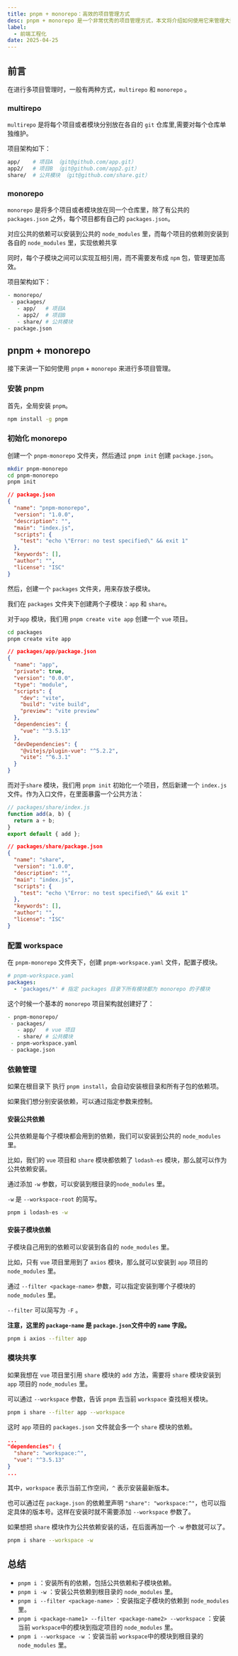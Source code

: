 ```yaml
---
title: pnpm + monorepo：高效的项目管理方式
desc: pnpm + monorepo 是一个非常优秀的项目管理方式，本文将介绍如何使用它来管理大型项目。
label:
  - 前端工程化
date: 2025-04-25
---
```


## 前言

在进行多项目管理时，一般有两种方式，`multirepo` 和 `monorepo` 。

### multirepo

`multirepo` 是将每个项目或者模块分别放在各自的 `git` 仓库里,需要对每个仓库单独维护。

项目架构如下：

```zsh
app/    # 项目A （git@github.com/app.git）
app2/   # 项目B （git@github.com/app2.git）
share/  # 公共模块 （git@github.com/share.git）
```

### monorepo

`monorepo` 是将多个项目或者模块放在同一个仓库里，除了有公共的 `packages.json` 之外，每个项目都有自己的 `packages.json`。

对应公共的依赖可以安装到公共的 `node_modules` 里，而每个项目的依赖则安装到各自的 `node_modules` 里，实现依赖共享

同时，每个子模块之间可以实现互相引用，而不需要发布成 `npm` 包，管理更加高效。

项目架构如下：

```zsh
- monorepo/
 - packages/
   - app/   # 项目A
   - app2/  # 项目B
   - share/ # 公共模块
- package.json
```

## pnpm + monorepo

接下来讲一下如何使用 `pnpm` + `monorepo` 来进行多项目管理。

### 安装 pnpm

首先，全局安装 `pnpm`。

```zsh
npm install -g pnpm
```

### 初始化 monorepo

创建一个 `pnpm-monorepo` 文件夹，然后通过 `pnpm init` 创建 `package.json`。

```zsh
mkdir pnpm-monorepo
cd pnpm-monorepo
pnpm init
```

```json
// package.json
{
  "name": "pnpm-monorepo",
  "version": "1.0.0",
  "description": "",
  "main": "index.js",
  "scripts": {
    "test": "echo \"Error: no test specified\" && exit 1"
  },
  "keywords": [],
  "author": "",
  "license": "ISC"
}
```

然后，创建一个 `packages` 文件夹，用来存放子模块。

我们在 `packages` 文件夹下创建两个子模块：`app` 和 `share`。

对于`app` 模块，我们用 `pnpm create vite app` 创建一个 `vue` 项目。

```zsh
cd packages
pnpm create vite app
```

```json
// packages/app/package.json
{
  "name": "app",
  "private": true,
  "version": "0.0.0",
  "type": "module",
  "scripts": {
    "dev": "vite",
    "build": "vite build",
    "preview": "vite preview"
  },
  "dependencies": {
    "vue": "^3.5.13"
  },
  "devDependencies": {
    "@vitejs/plugin-vue": "^5.2.2",
    "vite": "^6.3.1"
  }
}
```

而对于`share` 模块，我们用 `pnpm init` 初始化一个项目，然后新建一个 `index.js` 文件。作为入口文件，在里面暴露一个公共方法：

```javascript
// packages/share/index.js
function add(a, b) {
  return a + b;
}
export default { add };
```

```json
// packages/share/package.json
{
  "name": "share",
  "version": "1.0.0",
  "description": "",
  "main": "index.js",
  "scripts": {
    "test": "echo \"Error: no test specified\" && exit 1"
  },
  "keywords": [],
  "author": "",
  "license": "ISC"
}
```

### 配置 workspace

在 `pnpm-monorepo` 文件夹下，创建 `pnpm-workspace.yaml` 文件，配置子模块。

```yaml
# pnpm-workspace.yaml
packages:
  - 'packages/*' # 指定 packages 目录下所有模块都为 monorepo 的子模块
```

这个时候一个基本的 `monorepo` 项目架构就创建好了：

```zsh
- pnpm-monorepo/
 - packages/
   - app/   # vue 项目
   - share/ # 公共模块
 - pnpm-workspace.yaml
 - package.json
```

### 依赖管理

如果在根目录下 执行 `pnpm install`，会自动安装根目录和所有子包的依赖项。

如果我们想分别安装依赖，可以通过指定参数来控制。

#### 安装公共依赖

公共依赖是每个子模块都会用到的依赖，我们可以安装到公共的 `node_modules` 里。

比如，我们的 `vue` 项目和 `share` 模块都依赖了 `lodash-es` 模块，那么就可以作为公共依赖安装。

通过添加 `-w` 参数，可以安装到根目录的`node_modules` 里。

`-w` 是 `--workspace-root` 的简写。

```zsh
pnpm i lodash-es -w
```

#### 安装子模块依赖

子模块自己用到的依赖可以安装到各自的 `node_modules` 里。

比如，只有 `vue` 项目里用到了 `axios` 模块，那么就可以安装到 `app` 项目的 `node_modules` 里。

通过 `--filter <package-name>` 参数，可以指定安装到哪个子模块的 `node_modules` 里。

`--filter` 可以简写为 `-F` 。

**注意，这里的 `package-name` 是 `package.json`文件中的 `name` 字段。**

```zsh
pnpm i axios --filter app
```

### 模块共享

如果我想在 `vue` 项目里引用 `share` 模块的 `add` 方法，需要将 `share` 模块安装到 `app` 项目的 `node_modules` 里。

可以通过 `--workspace` 参数，告诉 `pnpm` 去当前 `workspace` 查找相关模块。

```zsh
pnpm i share --filter app --workspace
```

这时 `app` 项目的 `packages.json` 文件就会多一个 `share` 模块的依赖。

```json
...
"dependencies": {
  "share": "workspace:^",
  "vue": "^3.5.13"
}
...
```

其中，`workspace` 表示当前工作空间，`^` 表示安装最新版本。

也可以通过在 `package.json` 的依赖里声明 `"share": "workspace:^"`，也可以指定具体的版本号。这样在安装时就不需要添加 `--workspace` 参数了。

如果想把 `share` 模块作为公共依赖安装的话，在后面再加一个 `-w` 参数就可以了。

```zsh
pnpm i share --workspace -w
```

## 总结

- `pnpm i` ：安装所有的依赖，包括公共依赖和子模块依赖。
- `pnpm i -w` ：安装公共依赖到根目录的 `node_modules` 里。
- `pnpm i --filter <package-name>` ：安装指定子模块的依赖到 `node_modules` 里。
- `pnpm i <package-name1> --filter <package-name2> --workspace` ：安装当前 `workspace`中的模块到指定项目的 `node_modules` 里。
- `pnpm i --workspace -w` ：安装当前 `workspace`中的模块到根目录的 `node_modules` 里。
